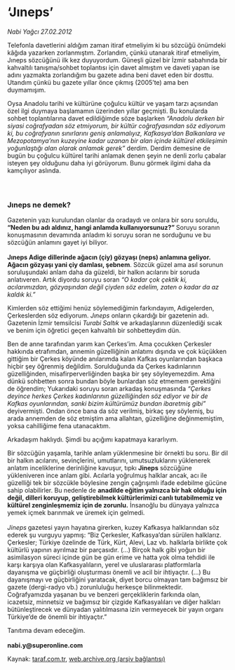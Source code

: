 # ‘Jıneps’ 

*Nabi Yağcı 27.02.2012*

<div class="yazi"><p>Telefonla davetlerini aldığım zaman itiraf etmeliyim ki bu sözcüğü önümdeki kâğıda yazarken zorlanmıştım. Zorlandım, çünkü utanarak itiraf etmeliyim, Jıneps sözcüğünü ilk kez duyuyordum. Güneşli güzel bir İzmir sabahında bir kahvaltılı tanışma/sohbet toplantısı için davet almıştım ve daveti yapan ise adını yazmakta zorlandığım bu gazete adına beni davet eden bir dosttu. Utandım çünkü bu gazete yıllar önce çıkmış (2005’te) ama ben duymamışım.</p>
<p>Oysa Anadolu tarihi ve kültürüne çoğulcu kültür ve yaşam tarzı açısından özel ilgi duymaya başlamamın üzerinden yıllar geçmişti. Bu konularda sohbet toplantılarına davet edildiğimde söze başlarken <i>“Anadolu derken bir siyasi coğrafyadan söz etmiyorum, bir kültür coğrafyasından söz ediyorum ki, bu coğrafyanın sınırlarını geniş anlamalıyız, Kafkasya’dan Balkanlara ve Mezopotamya’nın kuzeyine kadar uzanan bir alan içinde kültürel etkileşimin yoğunlaştığı alan olarak anlamak gerek”</i> derdim. Derdim demesine de bugün bu çoğulcu kültürel tarihi anlamak denen şeyin ne denli zorlu çabalar isteyen şey olduğunu daha iyi görüyorum. Bunu görmek ilgimi daha da kamçılıyor aslında.<br/><b> </b></p>
<h3><br/>Jıneps ne demek?</h3>
<p>Gazetenin yazı kurulundan olanlar da oradaydı ve onlara bir soru soruldu<b>, “Neden bu adı aldınız, hangi anlamda kullanıyorsunuz?” </b>Soruyu soranın konuşmasının devamında anladım ki soruyu soran ne sorduğunu ve bu sözcüğün anlamını gayet iyi biliyor.<br/><br/><b>Jıneps Adige dillerinde ağacın (çiy) gözyaşı (neps) anlamına geliyor. Ağacın gözyaşı yani çiy damlası, şebnem</b>. Sözcük güzel ama asıl sorunun soruluşundaki anlam daha da güzeldi, bir halkın acılarını bir soruda anlatıveren. Artık diyordu soruyu soran <i>“O kadar çok çektik ki, acılarımızdan, gözyaşından değil çiyden söz edelim, zaten o kadar da az kaldık ki.”</i> </p>
<p>Kimlerden söz ettiğimi henüz söylemediğimin farkındayım, Adigelerden, Çerkeslerden söz ediyorum. <i>Jıneps</i> onların çıkardığı bir gazetenin adı. Gazetenin İzmir temsilcisi <i>Turabi Saltık </i>ve arkadaşlarının düzenlediği sıcak ve benim için öğretici geçen kahvaltılı bir sohbetteydim dün. </p>
<p>Ben de anne tarafından yarım kan Çerkes’im. Ama çocukken Çerkesler hakkında etrafımdan, annemin güzelliğinin anlatımı dışında ve çok küçükken gittiğim bir Çerkes köyünde anılarımda kalan Kafkas oyunlarından başkaca hiçbir şey öğrenmiş değildim. Sorulduğunda da Çerkes kadınlarının güzelliğinden, misafirperverliğinden başka bir şey söyleyemezdim. Ama dünkü sohbetten sonra bundan böyle bunlardan söz etmemem gerektiğini de öğrendim; Yukarıdaki soruyu soran arkadaş konuşmasında <i>“Çerkes deyince herkes Çerkes kadınlarının güzelliğinden söz ediyor ve bir de Kafkas oyunlarından, sanki bizim kültürümüz bundan ibaretmiş gibi”</i> deyivermişti. Ondan önce bana da söz verilmiş, birkaç şey söylemiş, bu arada annemden de söz etmiştim ama allahtan, güzelliğine değinmemiştim, yoksa cahilliğime fena utanacaktım. </p>
<p>Arkadaşım haklıydı. Şimdi bu açığımı kapatmaya kararlıyım. </p>
<p>Bir sözcüğün yaşamla, tarihle anlam yüklenmesine bir örnekti bu soru. Bir dil bir halkın acılarını, sevinçlerini, umutlarını, umutsuzluklarını yüklenerek anlatım inceliklerine derinliğine kavuşur, tıpkı <b>Jineps</b> sözcüğüne yükleniveren ince anlam gibi. Acılarla yoğrulmuş halklar ancak, acı ile güzelliği tek bir sözcükle böylesine zengin çağrışımlı ifade edebilme gücüne sahip olabilirler. Bu nedenle de <b>anadilde eğitim yalnızca bir hak olduğu için değil, dilleri koruyup, geliştirebilmek kültürlerimizi canlı tutabilmemiz ve kültürel zenginleşmemiz için de zorunlu.</b> İnsanoğlu bu dünyaya yalnızca yemek içmek barınmak ve üremek için gelmedi.<br/><br/><i>Jineps</i><b> </b>gazetesi yayın hayatına girerken, kuzey Kafkasya halklarından söz ederek şu vurguyu yapmış: “Biz Çerkesler, Kafkasya’dan sürülen halklarız. Çerkesler; Türkiye özelinde de Türk, Kürt, Alevi, Laz vb. halklarla birlikte çok kültürlü yapının ayrılmaz bir parçasıdır. (...) Birçok halk gibi yoğun bir asimilasyon süreci içinde gün be gün erime ve hatta yok olma tehdidi ile karşı karşıya olan Kafkasyalıların, yerel ve uluslararası platformlarla dayanışma ve güçbirliği oluşturması önemli ve acil bir ihtiyaçtır. (...) Bu dayanışmayı ve güçbirliğini yaratacak, diyet borcu olmayan tam bağımsız bir gazete (dergi-radyo vb.) zorunluluğu herkesçe bilinmektedir. Coğrafyamızda yaşanan bu ve benzeri gerçekliklerin farkında olan, icazetsiz, minnetsiz ve bağımsız bir çizgide Kafkasyalıları ve diğer halkları bütünleştirecek ve dünyadan yalıtılmasına izin vermeyecek bir yayın organı Türkiye’de de önemli bir ihtiyaçtır.”</p>
<p>Tanıtıma devam edeceğim.<br/><br/><b>nabi.y@superonline.com</b></p>
</div>

Kaynak: [taraf.com.tr](http://www.taraf.com.tr/nabi-yagci/makale-jineps.htm), [web.archive.org (arşiv bağlantısı)](http://web.archive.org/web/20131107121405/http://www.taraf.com.tr/nabi-yagci/makale-jineps.htm)
